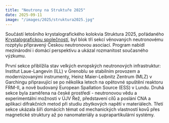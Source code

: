```yaml
---
title: "Neutrony na Struktuře 2025"
date: 2025-09-11
image: "/images/2025/struktura2025.jpg"
---
```

 Součástí letošního krystalografického kolokvia Struktura 2025, pořádaného [Krystalografickou společností](https://www.xray.cz), byl blok tří sekcí věnovaných neutronovému rozptylu připravený Českou neutronovou asociací. Program nabídl mezinárodní i domácí perspektivu a ukázal rozmanitost současného výzkumu.

První sekce přiblížila stav velkých evropských neutronových infrastruktur: Institut Laue-Langevin (ILL) v Grenoblu se stabilním provozem a modernizovanými instrumenty, Heinz Maier-Leibnitz Zentrum (MLZ) v Garchingu připravující se po několika letech na opětovné spuštění reaktoru FRM-II, a nově budovaný European Spallation Source (ESS) v Lundu. Druhá sekce byla zaměřena na české prostředí - neutronovou vědu a experimentální možnosti v ÚJV Řež, představení cílů a poslání CNA a aplikaci difrakčních metod při studiu zbytkových napětí v materiálech. Třetí sekce ukázala šíři domácích témat od mechanických vlastností kovů přes magnetické struktury až po nanomateriály a suprapartikulární systémy.


